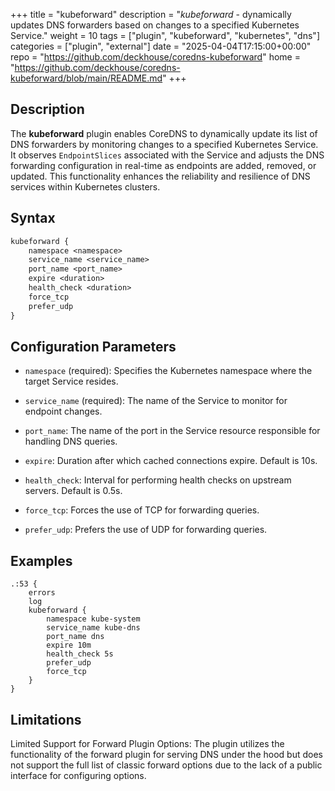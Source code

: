 +++
title = "kubeforward"
description = "*kubeforward* - dynamically updates DNS forwarders based on changes to a specified Kubernetes Service."
weight = 10
tags = ["plugin", "kubeforward", "kubernetes", "dns"]
categories = ["plugin", "external"]
date = "2025-04-04T17:15:00+00:00"
repo = "https://github.com/deckhouse/coredns-kubeforward"
home = "https://github.com/deckhouse/coredns-kubeforward/blob/main/README.md"
+++

## Description

The **kubeforward** plugin enables CoreDNS to dynamically update its list of DNS forwarders by monitoring changes to a specified Kubernetes Service. It observes `EndpointSlices` associated with the Service and adjusts the DNS forwarding configuration in real-time as endpoints are added, removed, or updated. This functionality enhances the reliability and resilience of DNS services within Kubernetes clusters.

## Syntax

```txt
kubeforward {
    namespace <namespace>
    service_name <service_name>
    port_name <port_name>
    expire <duration>
    health_check <duration>
    force_tcp
    prefer_udp
}
```

## Configuration Parameters

- `namespace` (required): Specifies the Kubernetes namespace where the target Service resides.

- `service_name` (required): The name of the Service to monitor for endpoint changes.

- `port_name`: The name of the port in the Service resource responsible for handling DNS queries.

- `expire`: Duration after which cached connections expire. Default is 10s.

- `health_check`: Interval for performing health checks on upstream servers. Default is 0.5s.

- `force_tcp`: Forces the use of TCP for forwarding queries.

- `prefer_udp`: Prefers the use of UDP for forwarding queries.

## Examples

```
.:53 {
    errors
    log
    kubeforward {
        namespace kube-system
        service_name kube-dns
        port_name dns
        expire 10m
        health_check 5s
        prefer_udp
        force_tcp
    }
}
```

## Limitations

Limited Support for Forward Plugin Options: The plugin utilizes the functionality of the forward plugin for serving DNS under the hood but does not support the full list of classic forward options due to the lack of a public interface for configuring options.




